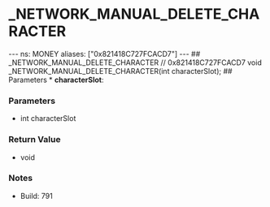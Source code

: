 # _NETWORK_MANUAL_DELETE_CHARACTER

--- ns: MONEY aliases: ["0x821418C727FCACD7"] --- ## _NETWORK_MANUAL_DELETE_CHARACTER  // 0x821418C727FCACD7 void _NETWORK_MANUAL_DELETE_CHARACTER(int characterSlot);   ## Parameters * **characterSlot**:

### Parameters
* int characterSlot

### Return Value
* void

### Notes
* Build: 791

